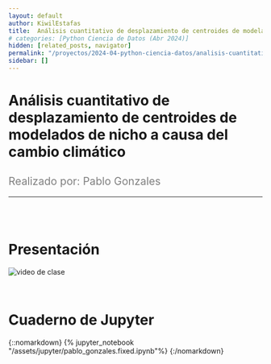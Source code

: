 ```yaml
---
layout: default
author: KiwilEstafas
title:  Análisis cuantitativo de desplazamiento de centroides de modelados de nicho a causa del cambio climático
# categories: [Python Ciencia de Datos (Abr 2024)]
hidden: [related_posts, navigator]
permalink: "/proyectos/2024-04-python-ciencia-datos/analisis-cuantitativo-desplazamiento-centroides.html"
sidebar: []
---
```


#  Análisis cuantitativo de desplazamiento de centroides de modelados de nicho a causa del cambio climático
<h2 style="color: gray; font-weight: normal;">
Realizado por: Pablo Gonzales
</h2>

---

<br><br>

# Presentación

![video de clase](https://youtu.be/ycZAVEYETeY)

<br>

# Cuaderno de Jupyter

{::nomarkdown}
{% jupyter_notebook "/assets/jupyter/pablo_gonzales.fixed.ipynb"%}
{:/nomarkdown}